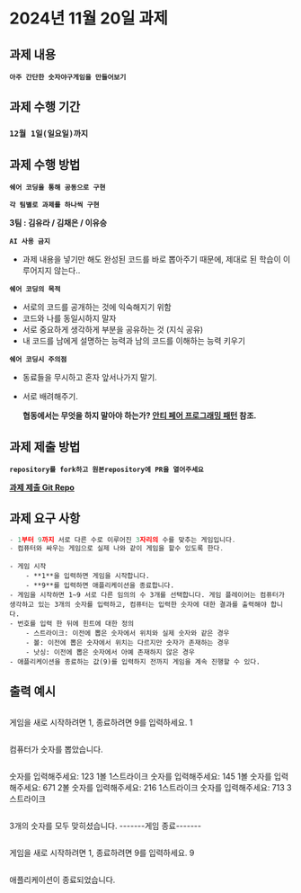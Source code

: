 # 2024년 11월 20일 과제

## 과제 내용

**`아주 간단한 숫자야구게임을 만들어보기`**

## 과제 수행 기간

### `12월 1일(일요일)까지`

## 과제 수행 방법

**`쉐어 코딩을 통해 공동으로 구현`**

**`각 팀별로 과제를 하나씩 구현`**

**3팀 : 김유라 / 김채은 / 이유승**

**`AI 사용 금지`**

- 과제 내용을 넣기만 해도 완성된 코드를 바로 뽑아주기 때문에, 제대로 된 학습이 이루어지지 않는다..

**`쉐어 코딩의 목적`** 

- 서로의 코드를 공개하는 것에 익숙해지기 위함
- 코드와 나를 동일시하지 말자
- 서로 중요하게 생각하게 부분을 공유하는 것 (지식 공유)
- 내 코드를 남에게 설명하는 능력과 남의 코드를 이해하는 능력 키우기

**`쉐어 코딩시 주의점`**

- 동료들을 무시하고 혼자 앞서나가지 말기.
- 서로 배려해주기.
    
    **협동에서는 무엇을 하지 말아야 하는가? [안티 페어 프로그래밍 패턴](https://news.hada.io/topic?id=6142) 참조.**

## 과제 제출 방법

**`repository를 fork하고 원본repository에 PR을 열어주세요`**

[**과제 제출 Git Repo**](https://github.com/weggle-plus/javascript-baseball)

## 과제 요구 사항

```jsx
- 1부터 9까지 서로 다른 수로 이루어진 3자리의 수를 맞추는 게임입니다.
- 컴퓨터와 싸우는 게임으로 실제 나와 같이 게임을 할수 있도록 한다.
```

```
- 게임 시작
    - **1**을 입력하면 게임을 시작합니다.
    - **9**를 입력하면 애플리케이션을 종료합니다.
- 게임을 시작하면 1~9 서로 다른 임의의 수 3개를 선택합니다. 게임 플레이어는 컴퓨터가 생각하고 있는 3개의 숫자를 입력하고, 컴퓨터는 입력한 숫자에 대한 결과를 출력해야 합니다.
- 번호를 입력 한 뒤에 힌트에 대한 정의
    - 스트라이크: 이전에 뽑은 숫자에서 위치와 실제 숫자와 같은 경우
    - 볼: 이전에 뽑은 숫자에서 위치는 다르지만 숫자가 존재하는 경우
    - 낫싱: 이전에 뽑은 숫자에서 아예 존재하지 않은 경우
- 애플리케이션을 종료하는 값(9)를 입력하지 전까지 게임을 계속 진행할 수 있다.
```

## 출력 예시
```
```
게임을 새로 시작하려면 1, 종료하려면 9를 입력하세요.
1
```

```
컴퓨터가 숫자를 뽑았습니다.
```

```
숫자를 입력해주세요: 123
1볼 1스트라이크
숫자를 입력해주세요: 145
1볼
숫자를 입력해주세요: 671
2볼
숫자를 입력해주세요: 216
1스트라이크
숫자를 입력해주세요: 713
3스트라이크
```

```
3개의 숫자를 모두 맞히셨습니다.
-------게임 종료-------
```

```
게임을 새로 시작하려면 1, 종료하려면 9를 입력하세요.
9
```

```
애플리케이션이 종료되었습니다.
```
```